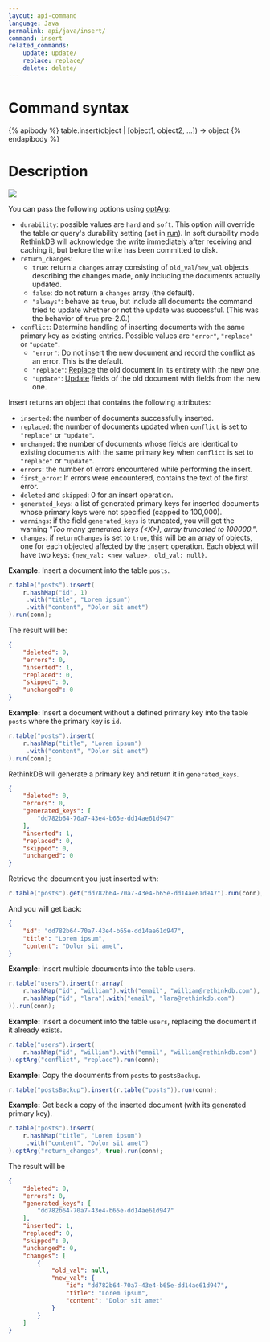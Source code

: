 ```yaml
---
layout: api-command
language: Java
permalink: api/java/insert/
command: insert
related_commands:
    update: update/
    replace: replace/
    delete: delete/
---
```


# Command syntax #

{% apibody %}
table.insert(object | [object1, object2, ...]) &rarr; object
{% endapibody %}

# Description #

<img src="/assets/images/docs/api_illustrations/insert_javascript.png" class="api_command_illustration" />

You can pass the following options using [optArg](/api/java/optarg/):

- `durability`: possible values are `hard` and `soft`. This option will override the table or query's durability setting (set in [run](/api/java/run/)). In soft durability mode RethinkDB will acknowledge the write immediately after receiving and caching it, but before the write has been committed to disk.
- `return_changes`:
    - `true`: return a `changes` array consisting of `old_val`/`new_val` objects describing the changes made, only including the documents actually updated.
    - `false`: do not return a `changes` array (the default).
    - `"always"`: behave as `true`, but include all documents the command tried to update whether or not the update was successful. (This was the behavior of `true` pre-2.0.)
- `conflict`: Determine handling of inserting documents with the same primary key as existing entries. Possible values are `"error"`, `"replace"` or `"update"`.
    - `"error"`: Do not insert the new document and record the conflict as an error. This is the default.
    - `"replace"`: [Replace](/api/java/replace/) the old document in its entirety with the new one.
    - `"update"`: [Update](/api/java/update/) fields of the old document with fields from the new one.

Insert returns an object that contains the following attributes:

- `inserted`: the number of documents successfully inserted.
- `replaced`: the number of documents updated when `conflict` is set to `"replace"` or `"update"`.
- `unchanged`: the number of documents whose fields are identical to existing documents with the same primary key when `conflict` is set to `"replace"` or `"update"`.
- `errors`: the number of errors encountered while performing the insert.
- `first_error`: If errors were encountered, contains the text of the first error.
- `deleted` and `skipped`: 0 for an insert operation.
- `generated_keys`: a list of generated primary keys for inserted documents whose primary keys were not specified (capped to 100,000).
- `warnings`: if the field `generated_keys` is truncated, you will get the warning _"Too many generated keys (&lt;X&gt;), array truncated to 100000."_.
- `changes`: if `returnChanges` is set to `true`, this will be an array of objects, one for each objected affected by the `insert` operation. Each object will have two keys: `{new_val: <new value>, old_val: null}`.

__Example:__ Insert a document into the table `posts`.

```java
r.table("posts").insert(
    r.hashMap("id", 1)
     .with("title", "Lorem ipsum")
     .with("content", "Dolor sit amet")
).run(conn);
```

<!-- stop -->

The result will be:

```json
{
    "deleted": 0,
    "errors": 0,
    "inserted": 1,
    "replaced": 0,
    "skipped": 0,
    "unchanged": 0
}
```


__Example:__ Insert a document without a defined primary key into the table `posts` where the
primary key is `id`.

```java
r.table("posts").insert(
    r.hashMap("title", "Lorem ipsum")
     .with("content", "Dolor sit amet")
).run(conn);
```

RethinkDB will generate a primary key and return it in `generated_keys`.

```json
{
    "deleted": 0,
    "errors": 0,
    "generated_keys": [
        "dd782b64-70a7-43e4-b65e-dd14ae61d947"
    ],
    "inserted": 1,
    "replaced": 0,
    "skipped": 0,
    "unchanged": 0
}
```

Retrieve the document you just inserted with:

```java
r.table("posts").get("dd782b64-70a7-43e4-b65e-dd14ae61d947").run(conn);
```

And you will get back:

```json
{
    "id": "dd782b64-70a7-43e4-b65e-dd14ae61d947",
    "title": "Lorem ipsum",
    "content": "Dolor sit amet",
}
```


__Example:__ Insert multiple documents into the table `users`.

```java
r.table("users").insert(r.array(
    r.hashMap("id", "william").with("email", "william@rethinkdb.com"),
    r.hashMap("id", "lara").with("email", "lara@rethinkdb.com")
)).run(conn);
```


__Example:__ Insert a document into the table `users`, replacing the document if it already exists.  

```java
r.table("users").insert(
    r.hashMap("id", "william").with("email", "william@rethinkdb.com")
).optArg("conflict", "replace").run(conn);
```


__Example:__ Copy the documents from `posts` to `postsBackup`.

```java
r.table("postsBackup").insert(r.table("posts")).run(conn);
```


__Example:__ Get back a copy of the inserted document (with its generated primary key).

```java
r.table("posts").insert(
    r.hashMap("title", "Lorem ipsum")
     .with("content", "Dolor sit amet")
).optArg("return_changes", true).run(conn);
```

The result will be

```json
{
    "deleted": 0,
    "errors": 0,
    "generated_keys": [
        "dd782b64-70a7-43e4-b65e-dd14ae61d947"
    ],
    "inserted": 1,
    "replaced": 0,
    "skipped": 0,
    "unchanged": 0,
    "changes": [
        {
            "old_val": null,
            "new_val": {
                "id": "dd782b64-70a7-43e4-b65e-dd14ae61d947",
                "title": "Lorem ipsum",
                "content": "Dolor sit amet"
            }
        }
    ]
}
```
